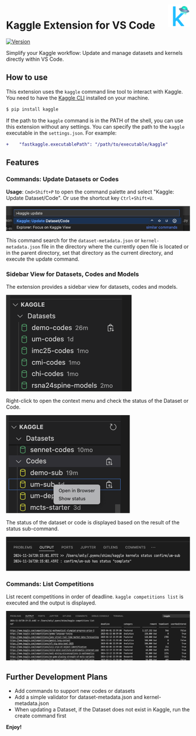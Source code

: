 <a href="https://marketplace.visualstudio.com/items?itemName=smly.fastkaggle">
  <img src="./images/fastkaggle_128x128.png" alt="fastkaggle logo" title="FastKaggle" align="right" height="60" />
</a>

# Kaggle Extension for VS Code

[![Version](https://vsmarketplacebadges.dev/version-short/smly.fastkaggle.svg)](https://marketplace.visualstudio.com/items?itemName=smly.fastkaggle)

Simplify your Kaggle workflow: Update and manage datasets and kernels directly within VS Code.

## How to use

This extension uses the `kaggle` command line tool to interact with Kaggle.
You need to have the [Kaggle CLI](https://github.com/Kaggle/kaggle-api) installed on your machine.

```bash
$ pip install kaggle
```

If the path to the `kaggle` command is in the PATH of the shell, you can use this extension without any settings. You can specify the path to the `kaggle` executable in the `settings.json`. For example:

```diff
+    "fastkaggle.executablePath": "/path/to/executable/kaggle"
```

## Features

### Commands: Update Datasets or Codes

**Usage**: `Cmd+Shift+P` to open the command palette and select "Kaggle: Update Dataset/Code".
Or use the shortcut key `Ctrl+Shift+U`.

![command palette](./images/command_palette_update.png)

This command search for the `dataset-metadata.json` or `kernel-metadata.json` file in the directory where the currently open file is located or in the parent directory, set that directory as the current directory, and execute the update command.

### Sidebar View for Datasets, Codes and Models

The extension provides a sidebar view for datasets, codes and models.

![Sidebar View](./images/sidebar_view.png)

Right-click to open the context menu and check the status of the Dataset or Code.

![Context Menu](./images/sidebar_view_status.png)

The status of the dataset or code is displayed based on the result of the status sub-command.

![Status Result](./images/output_status.png)

### Commands: List Competitions

List recent competitions in order of deadline. `kaggle competitions list` is executed and the output is displayed.

![List Competitions](./images/competition_list.png)

## Further Development Plans

* Add commands to support new codes or datasets
* Add a simple validator for dataset-metadata.json and kernel-metadata.json
* When updating a Dataset, if the Dataset does not exist in Kaggle, run the create command first

**Enjoy!**

